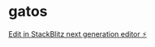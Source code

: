 # gatos

[Edit in StackBlitz next generation editor ⚡️](https://stackblitz.com/~/github.com/Bahari1161/gatos)